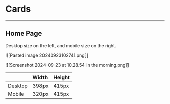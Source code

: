 # **Cards**
---
## **Home Page**

Desktop size on the left, and mobile size on the right.

![[Pasted image 20240923102741.png]]

 ![[Screenshot 2024-09-23 at 10.28.54 in the morning.png]]


|         | Width | Height |
| :------ | :---- | ------ |
| Desktop | 398px | 415px  |
| Mobile  | 320px | 415px  |
